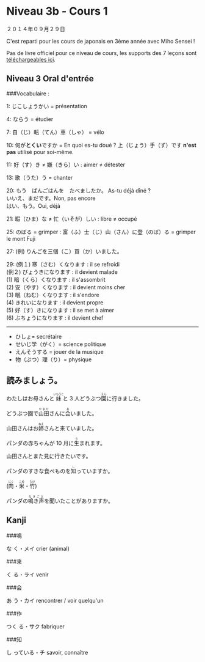 Niveau 3b - Cours 1
===================

２０１４年０９月２９日

C'est reparti pour les cours de japonais en 3ème année avec Miho Sensei !

Pas de livre officiel pour ce niveau de cours, les supports des 7 leçons sont [téléchargeables ici](http://www.jpf.org.uk/language/teaching_chikara_reading.php#subtopics).


Niveau 3 Oral d'entrée
-------------------

###Vocabulaire :

1: じこしょうかい = présentation

4: ならう = étudier

7: 自（じ）転（てん）車（しゃ） = vélo

10: 何が**とくい**ですか = En quoi es-tu doué ? 上（じょう）手（ず）です **n'est pas** utilisé pour soi-même.

11: 好（す）き ≠ 嫌（きら）い : aimer ≠ détester

13: 歌（うた）う = chanter

20: もう　ばんごはんを　たべましたか。 As-tu déjà dîné ?   
いいえ、まだです。Non, pas encore  
はい、もう。Oui, déjà

21: 暇（ひま）な ≠ 忙（いそが）しい : libre ≠ occupé

25: のぼる = grimper : 富（ふ）士（じ）山（さん）に登（のぼ）る = grimper le mont Fuji

27: (例) りんごを三個（こ）買（か）いました。  

29: (例１) 寒（さむ）くなります : il se refroidi  
(例２) びょうきになります : il devient malade  
(1) 暗（くら）くなります : il s'assombrit  
(2) 安（やす）くなります : il devient moins cher  
(3) 眠（ねむ）くなります : il s'endore  
(4) きれいになります : il devient propre  
(5) 好（す）きになります : il se met à aimer  
(6) ぶちょうになります : il devient chef

---------

* ひしょ= secrétaire
* せいじ学（がく）= science politique
* えんそうする = jouer de la musique
* 物（ぶつ）理（り）= physique


読みましょう。	
--------------

わたしはお母さんと<ruby><rb>妹</rb><rp>【</rp><rt>いもうと</rt><rp>】</rp></ruby>と 3 人どうぶつ<ruby><rb>園</rb><rp>【</rp><rt>えん</rt><rp>】</rp></ruby>に行きました。	
  
どうぶつ園で<ruby><rb>山田</rb><rp>【</rp><rt>やまだ</rt><rp>】</rp></ruby>さんに<ruby><rb>会</rb><rp>【</rp><rt>あ</rt><rp>】</rp></ruby>いました。	
  
山田さんはお<ruby><rb>姉</rb><rp>【</rp><rt>ねえ</rt><rp>】</rp></ruby>さんと来ていました。	
  
パンダの赤ちゃんが 10 月に<ruby><rb>生</rb><rp>【</rp><rt>う</rt><rp>】</rp></ruby>まれます。	
  
山田さんとまた見に行きたいです。		
  
パンダのすきな食べものを<ruby><rb>知</rb><rp>【</rp><rt>し</rt><rp>】</rp></ruby>っていますか。	
  
(<ruby><rb>肉</rb><rp>【</rp><rt>にく</rt><rp>】</rp></ruby>・<ruby><rb>米</rb><rp>【</rp><rt>こめ</rt><rp>】</rp></ruby>・<ruby><rb>竹</rb><rp>【</rp><rt>たけ</rt><rp>】</rp></ruby>)	
  
パンダの<ruby><rb>鳴き声</rb><rp>【</rp><rt>なきごえ</rt><rp>】</rp></ruby>を聞いたことがありますか。

Kanji
----------

###鳴

な く・メイ	crier (animal)
  
###来

く る・ライ	venir
  
###会

あ う・カイ  rencontrer / voir quelqu'un
  
###作

つく る・サク	 fabriquer	
  
###知
  
し っている・チ	savoir, connaître